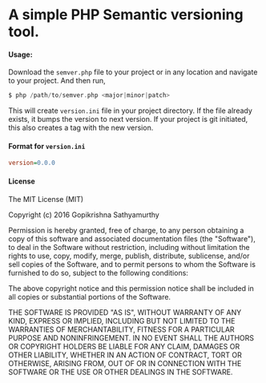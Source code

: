 # A simple PHP Semantic versioning tool.

#### Usage:

Download the `semver.php` file to your project or in any location and navigate to your project. And then run,

```php
$ php /path/to/semver.php <major|minor|patch>
```

This will create `version.ini` file in your project directory. If the file already exists, it bumps the version to next version. If your project is git initiated, this also creates a tag with the new version.

#### Format for `version.ini`

```ini
version=0.0.0
```

#### License

The MIT License (MIT)

Copyright (c) 2016 Gopikrishna Sathyamurthy

Permission is hereby granted, free of charge, to any person obtaining a copy of this software and associated documentation files (the "Software"), to deal in the Software without restriction, including without limitation the rights to use, copy, modify, merge, publish, distribute, sublicense, and/or sell copies of the Software, and to permit persons to whom the Software is furnished to do so, subject to the following conditions:

The above copyright notice and this permission notice shall be included in all copies or substantial portions of the Software.

THE SOFTWARE IS PROVIDED "AS IS", WITHOUT WARRANTY OF ANY KIND, EXPRESS OR IMPLIED, INCLUDING BUT NOT LIMITED TO THE WARRANTIES OF MERCHANTABILITY, FITNESS FOR A PARTICULAR PURPOSE AND NONINFRINGEMENT. IN NO EVENT SHALL THE AUTHORS OR COPYRIGHT HOLDERS BE LIABLE FOR ANY CLAIM, DAMAGES OR OTHER LIABILITY, WHETHER IN AN ACTION OF CONTRACT, TORT OR OTHERWISE, ARISING FROM, OUT OF OR IN CONNECTION WITH THE SOFTWARE OR THE USE OR OTHER DEALINGS IN THE SOFTWARE.
